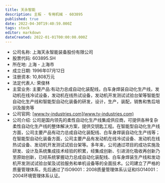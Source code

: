 ```yaml
---
title: 天永智能
description: 主板 - 专用机械 - 603895
published: true
date: 2022-04-30T19:40:59.000Z
tags: stock
editor: markdown
dateCreated: 2022-01-01T00:00:00.000Z
---
```


- 公司名称: 上海天永智能装备股份有限公司
- 股票代码: 603895.SH
- 所在地: 上海 - 上海市
- 成立日期: 1996年07月12日
- 注册资本: 10,808万元
- 法定代表人: 荣俊林
- 主营业务: 主要产品:有动力总成自动化装配线，白车身焊装自动化生产线，发动机在线冷试设备，发动机在线热试设备，发动机开发测试试验台架等智能型自动化生产线和智能型自动化装备的研发，设计，生产，装配，销售和售后培训及服务等
- 公司官网: [www.ty-industries.com](www.ty-industries.com)
- 公司介绍: 公司是国内领先的柔性自动化生产线集成供应商，可提供各种复杂柔性自动化生产线的整体解决方案，提供交钥匙工程。在智能型自动化生产线方面，公司主要产品有动力总成自动化装配线、白车身焊装自动化生产线等；在智能型自动化装备方面，公司主要产品有发动机在线冷试设备、发动机在线热试设备、发动机开发测试试验台架等。多年来，公司通过项目的成功实施及研发、设计及系统集成技术经验的积累，经集成创新、引进消化吸收再创新乃至原始创新，已经系统掌握动力总成自动化装配线、白车身焊装生产线和发动机开发测试试验台架及试验服务和单机设备等的全面技术。公司建立了严格的质量管理体系，先后通过了ISO9001：2008质量管理体系认证和ISO14001：2004环境管理体系认证。


